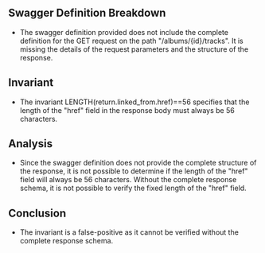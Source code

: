 ## Swagger Definition Breakdown
- The swagger definition provided does not include the complete definition for the GET request on the path "/albums/{id}/tracks". It is missing the details of the request parameters and the structure of the response.

## Invariant
- The invariant LENGTH(return.linked_from.href)==56 specifies that the length of the "href" field in the response body must always be 56 characters.

## Analysis
- Since the swagger definition does not provide the complete structure of the response, it is not possible to determine if the length of the "href" field will always be 56 characters. Without the complete response schema, it is not possible to verify the fixed length of the "href" field.

## Conclusion
- The invariant is a false-positive as it cannot be verified without the complete response schema.

